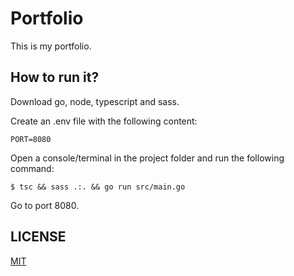 # **Portfolio**
This is my portfolio.

## **How to run it?**
Download go, node, typescript and sass.

Create an .env file with the following content:
```env
PORT=8080
```
Open a console/terminal in the project folder and run the following command:
```shell
$ tsc && sass .:. && go run src/main.go
```

Go to port 8080.

## **LICENSE**
[MIT]()